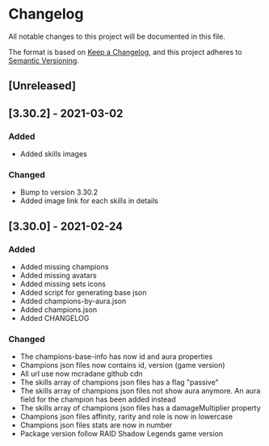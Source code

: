 # Changelog

All notable changes to this project will be documented in this file.

The format is based on [Keep a Changelog](https://keepachangelog.com/en/1.0.0/),
and this project adheres to [Semantic Versioning](https://semver.org/spec/v2.0.0.html).

## [Unreleased]

## [3.30.2] - 2021-03-02

### Added

- Added skills images

### Changed

- Bump to version 3.30.2
- Added image link for each skills in details

## [3.30.0] - 2021-02-24

### Added

- Added missing champions
- Added missing avatars
- Added missing sets icons
- Added script for generating base json
- Added champions-by-aura.json
- Added champions.json
- Added CHANGELOG

### Changed

- The champions-base-info has now id and aura properties
- Champions json files now contains id, version (game version)
- All url use now mcradane github cdn
- The skills array of champions json files has a flag "passive"
- The skills array of champions json files not show aura anymore. An aura field for the champion has been added instead
- The skills array of champions json files has a damageMultiplier property
- Champions json files affinity, rarity and role is now in lowercase
- Champions json files stats are now in number
- Package version follow RAID Shadow Legends game version
